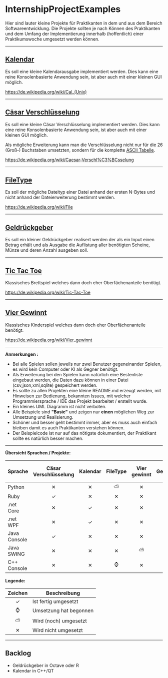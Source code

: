 # InternshipProjectExamples

Hier sind lauter kleine Projekte für Praktikanten in dem und aus dem Bereich Softwareentwicklung. Die Projekte sollten je nach Können des Praktikanten und dem Umfang der Implementierung innerhalb (hoffentlich) einer Praktikumswoche umgesetzt werden können.

---

## [Kalendar](./Calendar)

Es soll eine kleine Kalendarausgabe implementiert werden. Dies kann eine reine Konsolenbasierte Anwendung sein, ist aber auch mit einer kleinen GUI möglich.

https://de.wikipedia.org/wiki/Cal_(Unix)

---

## [Cäsar Verschlüsselung](./CaesarCipher)

Es soll eine kleine Cäsar Verschlüsselung implementiert werden. Dies kann eine reine Konsolenbasierte Anwendung sein, ist aber auch mit einer kleinen GUI möglich.

Als mögliche Erweiterung kann man die Verschlüsselung nicht nur für die 26 (Groß-) Buchstaben umsetzten, sondern für die komplette [ASCII Tabelle](https://de.wikipedia.org/wiki/American_Standard_Code_for_Information_Interchange#ASCII-Tabelle).

https://de.wikipedia.org/wiki/Caesar-Verschl%C3%BCsselung

---

## [FileType](./FileType)

Es soll der mögliche Dateityp einer Datei anhand der ersten N-Bytes und nicht anhand der
Dateierweiterung bestimmt werden.

https://de.wikipedia.org/wiki/File

---

## [Geldrückgeber](./Geldrueckgeber)

Es soll ein kleiner Geldrückgeber realisert werden der als ein Input einen Betrag erhält und als Ausgabe
die Auflistung aller benötigten Scheine, Münze und deren Anzahl ausgeben soll.

---

## [Tic Tac Toe](./TicTacToe)

Klassisches Brettspiel welches dann doch eher Oberfächenanteile benötigt.

https://de.wikipedia.org/wiki/Tic-Tac-Toe

---

## [Vier Gewinnt](./ConnectFour)

Klassisches Kinderspiel welches dann doch eher Oberfächenanteile benötigt.

https://de.wikipedia.org/wiki/Vier_gewinnt

---

**Anmerkungen :**

- Bei alle Spielen sollen jeweils nur zwei Benutzer gegeneinander Spielen, es wird kein Computer oder KI als Gegner benötigt.
- Als Erweiterung bei den Spielen kann natürlich eine Bestenliste eingebaut werden, die Daten dazu
können in einer Datei (csv,json,xml,sqlite) gespeichert werden.
- Es sollte zu allen Projekten eine kleine README.md erzeugt werden, mit Hinweisen zur Bedienung, bekannten Issues, mit welcher Programmiersprache / IDE das Projekt bearbeitet / erstellt wurde.
- Ein kleines UML Diagramm ist nicht verboten.
- Alle Beispiele sind **"Basic"** und zeigen nur **einen** möglichen Weg zur Umsetzung und Realisierung.
- Schöner und besser geht bestimmt immer, aber es muss auch einfach bleiben damit es auch Praktikanten verstehen können.
- Der Beispielcode ist nur auf das nötigste dokumentiert, der Praktikant sollte es natürlich besser machen.

---

**Übersicht Sprachen / Projekte:**

|Sprache     |Cäsar Verschlüsselung|Kalendar|FileType|Vier gewinnt|Geldrückgeber|Tic Tac Toe|
|------------|:-------------------:|:------:|:------:|:----------:|:-----------:|:---------:|
|Python      |&#10005;             |&#10005;|&#9925; |&#10005;    |&#10003;     |&#10005;   |
|Ruby        |&#10003;             |&#10005;|&#10005;|&#10005;    |&#10005;     |&#10005;   |
|.net Core   |&#10005;             |&#10003;|&#10005;|&#10005;    |&#10005;     |&#10005;   |
|.net WPF    |&#10005;             |&#10003;|&#10005;|&#10005;    |&#10005;     |&#10003;   |
|Java Console|&#10003;             |&#10005;|&#10005;|&#10005;    |&#10003;     |&#10005;   |
|Java SWING  |&#10005;             |&#10005;|&#10005;|&#9925;     |&#10005;     |&#8986;    |
|C++ Console |&#10005;             |&#10005;|&#8986; |&#10005;    |&#10005;     |&#10005;   |


**Legende:**

|Zeichen|Beschreibung|
|:-:|-|
|&#10003;|Ist fertig umgesetzt|
|&#8986;|Umsetzung hat begonnen|
|&#9925;|Wird (noch) umgesetzt|
|&#10005;|Wird nicht umgesetzt|


---

## Backlog

- Geldrückgeber in Octave oder R
- Kalendar in C++/QT
